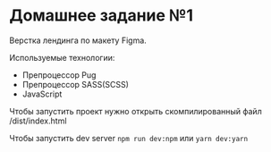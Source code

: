 # Домашнее задание №1

Верстка лендинга по макету Figma.

Используемые технологии:

- Препроцессор Pug
- Препроцессор SASS(SCSS)
- JavaScript

Чтобы запустить проект нужно открыть скомпилированный файл /dist/index.html

Чтобы запустить dev server `npm run dev:npm` или `yarn dev:yarn`
